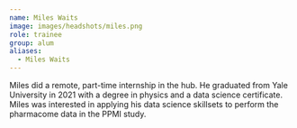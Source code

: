 ```yaml
---
name: Miles Waits
image: images/headshots/miles.png
role: trainee
group: alum
aliases:
  - Miles Waits
---
```


Miles did a remote, part-time internship in the hub. He graduated from Yale University in 2021 with a degree in physics and a data science certificate. Miles was interested in applying his data science skillsets to perform the pharmacome data in the PPMI study.


